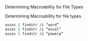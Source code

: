 Determining Macroability for File Types

Determining Macroability for file types

~~~bash
assoc | findstr /i “word”
assoc | findstr /i “excel”
assoc | findstr /i “powerp”
~~~

